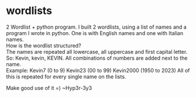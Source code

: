 # wordlists
2 Wordlist + python program. 
I built 2 wordlists, using a list of names and a program I wrote in python.
One is with English names and one with Italian names.  
How is the wordlist structured?  
The names are repeated all lowercase, all uppercase and first capital letter. 
So: Kevin, kevin, KEVIN.
All combinations of numbers are added next to the name.  
Example: 
Kevin7 (0 to 9)
Kevin23 (00 to 99)
Kevin2000 (1950 to 2023)
All of this is repeated for every single name on the lists. 

Make good use of it =)
~Hyp3r-3y3
